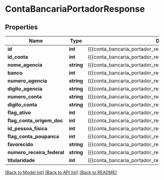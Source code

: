 # ContaBancariaPortadorResponse

## Properties
Name | Type | Description | Notes
------------ | ------------- | ------------- | -------------
**id** | **int** | {{{conta_bancaria_portador_response_id_value}}} | [optional] 
**id_conta** | **int** | {{{conta_bancaria_portador_response_id_conta_value}}} | [optional] 
**nome_agencia** | **string** | {{{conta_bancaria_portador_response_nome_agencia_value}}} | [optional] 
**banco** | **int** | {{{conta_bancaria_portador_response_banco_value}}} | [optional] 
**numero_agencia** | **string** | {{{conta_bancaria_portador_response_numero_agencia_value}}} | [optional] 
**digito_agencia** | **string** | {{{conta_bancaria_portador_response_digito_agencia_value}}} | [optional] 
**numero_conta** | **string** | {{{conta_bancaria_portador_response_numero_conta_value}}} | [optional] 
**digito_conta** | **string** | {{{conta_bancaria_portador_response_digito_conta_value}}} | [optional] 
**flag_ativo** | **int** | {{{conta_bancaria_portador_response_flag_ativo_value}}} | [optional] 
**flag_conta_origem_doc** | **int** | {{{conta_bancaria_portador_response_flag_conta_origem_doc_value}}} | [optional] 
**id_pessoa_fisica** | **int** | {{{conta_bancaria_portador_response_id_pessoa_fisica_value}}} | [optional] 
**flag_conta_poupanca** | **int** | {{{conta_bancaria_portador_response_flag_conta_poupanca_value}}} | [optional] 
**favorecido** | **string** | {{{conta_bancaria_portador_response_favorecido_value}}} | [optional] 
**numero_receira_federal** | **string** | {{{conta_bancaria_portador_response_numero_receira_federal_value}}} | [optional] 
**titularidade** | **int** | {{{conta_bancaria_portador_response_titularidade_value}}} | [optional] 

[[Back to Model list]](../README.md#documentation-for-models) [[Back to API list]](../README.md#documentation-for-api-endpoints) [[Back to README]](../README.md)


